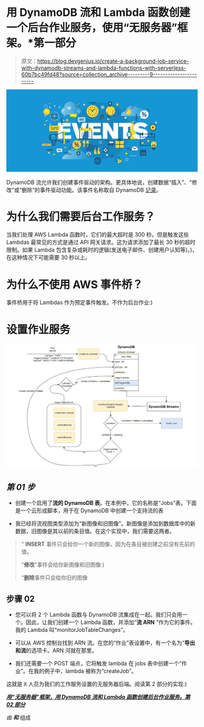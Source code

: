 # 用 DynamoDB 流和 Lambda 函数创建一个后台作业服务，使用“无服务器”框架。*第一部分

> 原文：<https://blog.devgenius.io/create-a-background-job-service-with-dynamodb-streams-and-lambda-functions-with-serverless-60b7bc49fd48?source=collection_archive---------9----------------------->

![](img/3c46c692bea447b9a0dc29da37f972a1.png)

DynamoDB 流允许我们创建事件驱动的架构。更具体地说，创建数据“插入”、“修改”或“删除”的事件驱动功能。该事件名称取自 DynamoDB [记录](https://docs.aws.amazon.com/amazondynamodb/latest/APIReference/API_streams_Record.html)。

# 为什么我们需要后台工作服务？

当我们处理 AWS Lambda 函数时，它们的最大超时是 300 秒。但是触发这些 Lambdas 最常见的方式是通过 API 网关请求。这为请求添加了最长 30 秒的超时限制。如果 Lambda 包含复杂或耗时的逻辑(发送电子邮件、创建用户认知等)。)，在这种情况下可能需要 30 秒以上。

# 为什么不使用 AWS 事件桥？

事件桥用于将 Lambdas 作为预定事件触发。不作为后台作业:)

# 设置作业服务

![](img/06fb141341e1025bcd9c9529c756ea81.png)

## *第 01 步*

*   创建一个启用了**流的 DynamoDB 表**。在本例中，它的名称是“Jobs”表。下面是一个云形成脚本，用于在 DynamoDB 中创建一个支持流的表

*   我已经将流视图类型添加为“新图像和旧图像”。新图像是添加到数据库中的新数据，旧图像是其以前的条目值。在这个实现中，我们需要这两者。

> " **INSERT** 事件只会给你一个新的图像，因为在条目被创建之前没有先前的值。
> 
> "**修改**"事件会给你新图像和旧图像:)
> 
> “**删除**事件只会给你旧的图像

## 步骤 02

*   您可以将 2 个 Lambda 函数与 DynamoDB 流集成在一起。我们只会用一个。因此，让我们创建一个 Lambda 函数，并添加“**流 ARN** ”作为它的事件。我的 Lambda 叫“monitorJobTableChanges”。

*   可以从 AWS 控制台找到 ARN 流。在您的“作业”表设置中，有一个名为“**导出和流**的选项卡。ARN 河就在那里。
*   我们还需要一个 POST 端点，它将触发 lambda 在 jobs 表中创建一个“作业”。在我的例子中，lambda 被称为“createJob”。

这就是 it 人员为我们的工作服务设置的无服务器后端。阅读第 2 部分的实现:)

[***用“无服务器”框架，用 DynamoDB 流和 Lambda 函数创建后台作业服务。第 02 部分***](https://medium.com/@iwiick/create-a-background-job-service-with-dynamodb-streams-and-lambda-functions-with-serverless-dc8e0eac4a1c)

*由* ***和*** 组成